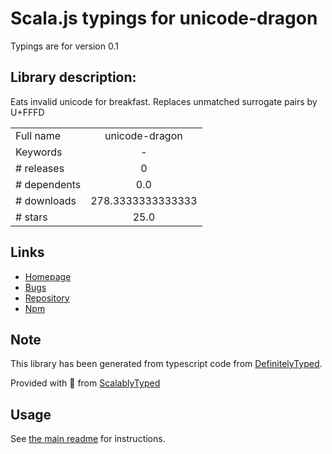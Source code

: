 
# Scala.js typings for unicode-dragon

Typings are for version 0.1

## Library description:
Eats invalid unicode for breakfast. Replaces unmatched surrogate pairs by U+FFFD

|                    |                 |
| ------------------ | :-------------: |
| Full name          | unicode-dragon |
| Keywords           | - |
| # releases         | 0 |
| # dependents       | 0.0 |
| # downloads        | 278.3333333333333 |
| # stars            | 25.0 |

## Links
- [Homepage](https://github.com/ConradIrwin/unicode-dragon)
- [Bugs](https://github.com/ConradIrwin/unicode-dragon/issues)
- [Repository](https://github.com/ConradIrwin/unicode-dragon)
- [Npm](https://www.npmjs.com/package/unicode-dragon)
    


## Note
This library has been generated from typescript code from [DefinitelyTyped](https://definitelytyped.org).

Provided with :purple_heart: from [ScalablyTyped](https://github.com/oyvindberg/ScalablyTyped)

## Usage
See [the main readme](../../readme.md) for instructions.


